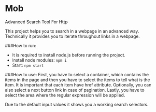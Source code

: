# Mob
Advanced Search Tool For Http

This project helps you to search in a webpage in an advanced way. Technically it provides you to iterate throughout links in a webpage.

###How to run:
 - It is required to install node.js before running the project.
 - Install node modules:
   `npm i`
 - Start:
   `npm start`

###How to use:
First, you have to select a container, which contains the items in the page and then you have to select the items to tell what is the item. It is important that each item have href attribute. Optionally, you can also select a next button link in case of pagination. Lastly, you have to select the area where the regular expression will be applied.

Due to the default input values it shows you a working search selectors.
